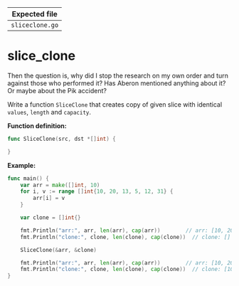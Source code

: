 | Expected file   |
| --------------- |
| `sliceclone.go` |

# slice_clone

<p data-story-username="lascar123">Then the question is, why did I stop the research on my own order and turn against those who performed it? Has Aberon mentioned anything about it? Or maybe about the Pik accident?</p>

Write a function `SliceClone` that creates copy of given slice with identical `values`, `length` and `capacity`.

**Function definition:**

```go
func SliceClone(src, dst *[]int) {

}
```

**Example:**

```go
func main() {
    var arr = make([]int, 10)
    for i, v := range []int{10, 20, 13, 5, 12, 31} {
        arr[i] = v
    }

    var clone = []int{}

    fmt.Println("arr:", arr, len(arr), cap(arr))        // arr: [10, 20, 13, 5, 12, 31] 6 10
    fmt.Println("clone:", clone, len(clone), cap(clone))  // clone: [] 0 0

    SliceClone(&arr, &clone)

    fmt.Println("arr:", arr, len(arr), cap(arr))        // arr: [10, 20, 13, 5, 12, 31] 6 10
    fmt.Println("clone:", clone, len(clone), cap(clone))  // clone: [10, 20, 13, 5, 12, 31] 6 10
}
```
